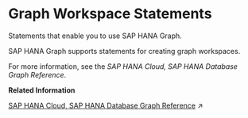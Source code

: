 <!-- loio953a96f81f774fdeb733b83987ac6693 -->

# Graph Workspace Statements

Statements that enable you to use SAP HANA Graph.



SAP HANA Graph supports statements for creating graph workspaces.

For more information, see the *SAP HANA Cloud, SAP HANA Database Graph Reference*.

**Related Information**  


[SAP HANA Cloud, SAP HANA Database Graph Reference](https://help.sap.com/viewer/11afa2e60a5f4192a381df30f94863f9/2024_3_QRC/en-US/30d1d8cfd5d0470dbaac2ebe20cefb8f.html "This reference provides information about SAP HANA Graph. It is organized as follows:") :arrow_upper_right:

